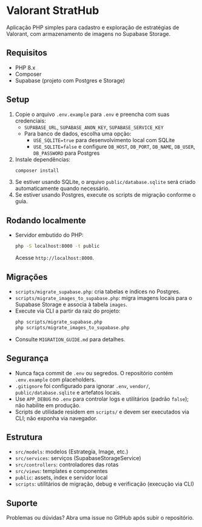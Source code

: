 # Valorant StratHub

Aplicação PHP simples para cadastro e exploração de estratégias de Valorant, com armazenamento de imagens no Supabase Storage.

## Requisitos
- PHP 8.x
- Composer
- Supabase (projeto com Postgres e Storage)

## Setup
1. Copie o arquivo `.env.example` para `.env` e preencha com suas credenciais:
   - `SUPABASE_URL`, `SUPABASE_ANON_KEY`, `SUPABASE_SERVICE_KEY`
   - Para banco de dados, escolha uma opção:
     - `USE_SQLITE=true` para desenvolvimento local com SQLite
     - `USE_SQLITE=false` e configure `DB_HOST`, `DB_PORT`, `DB_NAME`, `DB_USER`, `DB_PASSWORD` para Postgres
2. Instale dependências:
   ```bash
   composer install
   ```
3. Se estiver usando SQLite, o arquivo `public/database.sqlite` será criado automaticamente quando necessário.
4. Se estiver usando Postgres, execute os scripts de migração conforme o guia.

## Rodando localmente
- Servidor embutido do PHP:
  ```bash
  php -S localhost:8000 -t public
  ```
  Acesse `http://localhost:8000`.

## Migrações
- `scripts/migrate_supabase.php`: cria tabelas e índices no Postgres.
- `scripts/migrate_images_to_supabase.php`: migra imagens locais para o Supabase Storage e associa à tabela `images`.
- Execute via CLI a partir da raiz do projeto:
  ```bash
  php scripts/migrate_supabase.php
  php scripts/migrate_images_to_supabase.php
  ```
- Consulte `MIGRATION_GUIDE.md` para detalhes.

## Segurança
- Nunca faça commit de `.env` ou segredos. O repositório contém `.env.example` com placeholders.
- `.gitignore` foi configurado para ignorar `.env`, `vendor/`, `public/database.sqlite` e artefatos locais.
- Use `APP_DEBUG` no `.env` para controlar logs e utilitários (padrão `false`); não habilite em produção.
- Scripts de utilidade residem em `scripts/` e devem ser executados via CLI; não exponha via navegador.

## Estrutura
- `src/models`: modelos (Estrategia, Image, etc.)
- `src/services`: serviços (SupabaseStorageService)
- `src/controllers`: controladores das rotas
- `src/views`: templates e componentes
- `public`: assets, index e servidor local
- `scripts`: utilitários de migração, debug e verificação (execução via CLI)

## Suporte
Problemas ou dúvidas? Abra uma issue no GitHub após subir o repositório.